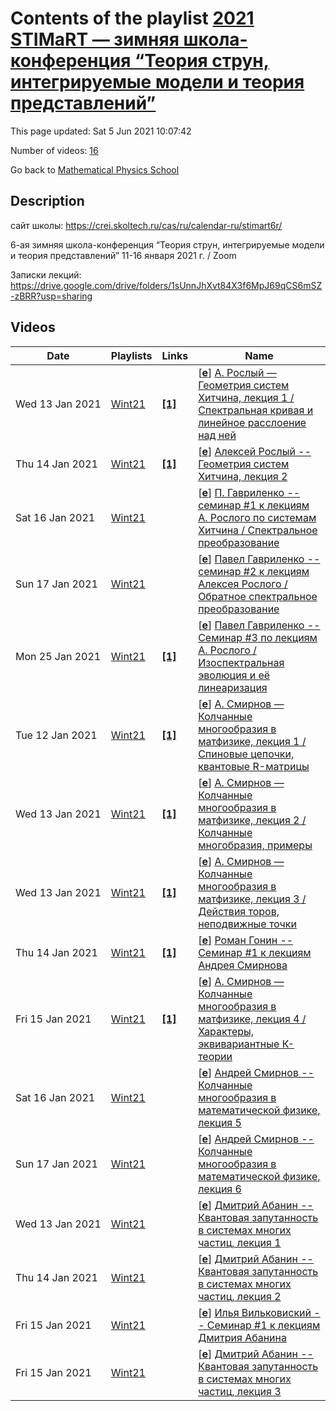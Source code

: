 # Contents of the playlist [2021 STIMaRT — зимняя школа-конференция “Теория струн, интегрируемые модели и теория представлений”](https://www.youtube.com/playlist?list=PLLGkFbxve6715BbdgBYSEd2fEczrpt4jV)

This page updated: Sat 5 Jun 2021 10:07:42

Number of videos: [16](#videos)

Go back to [Mathematical Physics School](../README.md)

## Description

сайт школы: <https://crei.skoltech.ru/cas/ru/calendar-ru/stimart6r/>

6-ая зимняя школа-конференция
“Теория струн, интегрируемые модели и теория представлений”
11-16 января 2021 г. / Zoom

Записки лекций: <https://drive.google.com/drive/folders/1sUnnJhXvt84X3f6MpJ69qCS6mSZ-zBRR?usp=sharing>

## Videos

|Date|Playlists|Links|Name|
|---|---|---|---|
| Wed&nbsp;13&nbsp;Jan&nbsp;2021 | [Wint21](../playlists/Wint21 "2021 STIMaRT — зимняя школа-конференция “Теория струн, интегрируемые модели и теория представлений”") | [**[1]**](https://drive.google.com/file/d/1uSmJxCRoTNbwTbPS19ILTVAeUCUqPrL-/view?usp=sharing) | [[**e**](https://studio.youtube.com/video/U46a9Vv9yDI/edit "Edit")] [А. Рослый — Геометрия систем Хитчина, лекция 1 / Спектральная кривая и линейное расслоение над ней](https://www.youtube.com/watch?v=U46a9Vv9yDI&list=PLLGkFbxve6715BbdgBYSEd2fEczrpt4jV "ссылка на записки https://drive.google.com/file/d/1uSmJxCRoTNbwTbPS19ILTVAeUCUqPrL-/view?usp=sharing 00:00 Введение 06:10 Комплексная проективная прямая P^1 10:20 Голоморфные линейные расслоения над P^1 27:17 Тотальные пространства линейных расслоений 36:29 Характеристическое уравнение и спектральная кривая 1:11:45 Построение линейного расслоения на спектральной кривой 1:25:45 Ответы на вопросы") |
| Thu&nbsp;14&nbsp;Jan&nbsp;2021 | [Wint21](../playlists/Wint21 "2021 STIMaRT — зимняя школа-конференция “Теория струн, интегрируемые модели и теория представлений”") | [**[1]**](https://drive.google.com/file/d/1bYjRapiog_DKZms_MiKdbUr9ZE0A22Ne/view?usp=sharing) | [[**e**](https://studio.youtube.com/video/sEqMtOD66H4/edit "Edit")] [Алексей Рослый -- Геометрия систем Хитчина, лекция 2](https://www.youtube.com/watch?v=sEqMtOD66H4&list=PLLGkFbxve6715BbdgBYSEd2fEczrpt4jV "записки к лекции https://drive.google.com/file/d/1bYjRapiog_DKZms_MiKdbUr9ZE0A22Ne/view?usp=sharing") |
| Sat&nbsp;16&nbsp;Jan&nbsp;2021 | [Wint21](../playlists/Wint21 "2021 STIMaRT — зимняя школа-конференция “Теория струн, интегрируемые модели и теория представлений”") |  | [[**e**](https://studio.youtube.com/video/THDL0obas1w/edit "Edit")] [П. Гавриленко -- семинар #1 к лекциям А. Рослого по системам Хитчина / Спектральное преобразование](https://www.youtube.com/watch?v=THDL0obas1w&list=PLLGkFbxve6715BbdgBYSEd2fEczrpt4jV) |
| Sun&nbsp;17&nbsp;Jan&nbsp;2021 | [Wint21](../playlists/Wint21 "2021 STIMaRT — зимняя школа-конференция “Теория струн, интегрируемые модели и теория представлений”") |  | [[**e**](https://studio.youtube.com/video/tlRJ9InZnUc/edit "Edit")] [Павел Гавриленко -- семинар #2 к лекциям Алексея Рослого / Обратное спектральное преобразование](https://www.youtube.com/watch?v=tlRJ9InZnUc&list=PLLGkFbxve6715BbdgBYSEd2fEczrpt4jV) |
| Mon&nbsp;25&nbsp;Jan&nbsp;2021 | [Wint21](../playlists/Wint21 "2021 STIMaRT — зимняя школа-конференция “Теория струн, интегрируемые модели и теория представлений”") | [**[1]**](https://drive.google.com/file/d/1NIka88qNKxvb52xaUnnag9hmgkwOml6D/view?usp=sharing) | [[**e**](https://studio.youtube.com/video/rhb9L0ff9rg/edit "Edit")] [Павел Гавриленко -- Семинар #3 по лекциям А. Рослого / Изоспектральная эволюция и её линеаризация](https://www.youtube.com/watch?v=rhb9L0ff9rg&list=PLLGkFbxve6715BbdgBYSEd2fEczrpt4jV "записки: https://drive.google.com/file/d/1NIka88qNKxvb52xaUnnag9hmgkwOml6D/view?usp=sharing") |
| Tue&nbsp;12&nbsp;Jan&nbsp;2021 | [Wint21](../playlists/Wint21 "2021 STIMaRT — зимняя школа-конференция “Теория струн, интегрируемые модели и теория представлений”") | [**[1]**](https://drive.google.com/file/d/14nPezFxFmk9CXIH2OwmhwFsdEn9cKH7O/view?usp=sharing) | [[**e**](https://studio.youtube.com/video/vWjddpqDEvs/edit "Edit")] [А. Смирнов — Колчанные многообразия в матфизике, лекция 1 / Спиновые цепочки, квантовые R-матрицы](https://www.youtube.com/watch?v=vWjddpqDEvs&list=PLLGkFbxve6715BbdgBYSEd2fEczrpt4jV "ссылка на заметки к лекции https://drive.google.com/file/d/14nPezFxFmk9CXIH2OwmhwFsdEn9cKH7O/view?usp=sharing   00:00 Введение, спиновые цепочки 19:38 Квантовые R-матрицы, уравнение Янга–Бакстера, трансфер-матрица 24:30 Вопрос про картинку 37:00 Построение коммутирующих гамильтонианов цепочки 40:56 Квантовые группы как внутренние симметрии спиновых цепочек 59:00 Уравнения Бете и векторы Бете 1:05:39 Уравнения Книжника–Замолодчикова, симметрии по параметрам 1:13:13 Связь спиновых цепочек с колчанными многообразиями 1:24:10 Определение колчана и колчанного многообразия") |
| Wed&nbsp;13&nbsp;Jan&nbsp;2021 | [Wint21](../playlists/Wint21 "2021 STIMaRT — зимняя школа-конференция “Теория струн, интегрируемые модели и теория представлений”") | [**[1]**](https://drive.google.com/file/d/1HMi_TOmv4FR-aYTo-dcFvcN4vOl-jK2y/view?usp=sharing) | [[**e**](https://studio.youtube.com/video/OtcRRlxaPoA/edit "Edit")] [А. Смирнов — Колчанные многообразия в матфизике, лекция 2 / Колчанные многобразия, примеры](https://www.youtube.com/watch?v=OtcRRlxaPoA&list=PLLGkFbxve6715BbdgBYSEd2fEczrpt4jV "ссылка на заметки к лекции https://drive.google.com/file/d/1HMi_TOmv4FR-aYTo-dcFvcN4vOl-jK2y/view?usp=sharing") |
| Wed&nbsp;13&nbsp;Jan&nbsp;2021 | [Wint21](../playlists/Wint21 "2021 STIMaRT — зимняя школа-конференция “Теория струн, интегрируемые модели и теория представлений”") | [**[1]**](https://drive.google.com/file/d/1l2z0bnPu4aPJ7J47hfyT_tOV__RkfIm5/view?usp=sharing) | [[**e**](https://studio.youtube.com/video/AVnDLudZPUc/edit "Edit")] [А. Смирнов — Колчанные многообразия в матфизике, лекция 3 / Действия торов, неподвижные точки](https://www.youtube.com/watch?v=AVnDLudZPUc&list=PLLGkFbxve6715BbdgBYSEd2fEczrpt4jV "ссылка на заметки к лекции https://drive.google.com/file/d/1l2z0bnPu4aPJ7J47hfyT_tOV__RkfIm5/view?usp=sharing") |
| Thu&nbsp;14&nbsp;Jan&nbsp;2021 | [Wint21](../playlists/Wint21 "2021 STIMaRT — зимняя школа-конференция “Теория струн, интегрируемые модели и теория представлений”") | [**[1]**](https://www.overleaf.com/read/gwcbqvrdzqxk) | [[**e**](https://studio.youtube.com/video/7Y8KF2tdjJg/edit "Edit")] [Роман Гонин -- Семинар #1 к лекциям Андрея Смирнова](https://www.youtube.com/watch?v=7Y8KF2tdjJg&list=PLLGkFbxve6715BbdgBYSEd2fEczrpt4jV "задачи: https://www.overleaf.com/read/gwcbqvrdzqxk") |
| Fri&nbsp;15&nbsp;Jan&nbsp;2021 | [Wint21](../playlists/Wint21 "2021 STIMaRT — зимняя школа-конференция “Теория струн, интегрируемые модели и теория представлений”") | [**[1]**](https://drive.google.com/file/d/1KJvWGRN6qjnV0EMbpMWQRNio-d-cAvaH/view?usp=sharing) | [[**e**](https://studio.youtube.com/video/-MBRIMt5HUo/edit "Edit")] [А. Смирнов — Колчанные многообразия в матфизике, лекция 4 / Характеры, эквивариантные К-теории](https://www.youtube.com/watch?v=-MBRIMt5HUo&list=PLLGkFbxve6715BbdgBYSEd2fEczrpt4jV "ссылка на заметки к лекции https://drive.google.com/file/d/1KJvWGRN6qjnV0EMbpMWQRNio-d-cAvaH/view?usp=sharing  00:00 Напоминание: вычисление неподвижных точек для линейного колчана 07:52 Вычисление неподвижных точек для циклических колчанов 34:25 Ассоциированные тавтологические расслоения 41:43 Примеры вычисления характеров тавтологических расслоений 52:50 Характеры для зеркального двойственного к T^* Gr(2, 5) 1:01:55 Определение эквивариантной К-теории 1:06:20 Явное описание эквиваривариантной К-теории для колчанных многообразий 1:15:08 Пример вычисления кольца К-теории 1:24:00 Классы неподвижных точек, локализованная К-теория 1:39:10 Связь со спиновыми цепочками 1:48:10 Применение К-теории — касательные пространства в неподвижных точках") |
| Sat&nbsp;16&nbsp;Jan&nbsp;2021 | [Wint21](../playlists/Wint21 "2021 STIMaRT — зимняя школа-конференция “Теория струн, интегрируемые модели и теория представлений”") |  | [[**e**](https://studio.youtube.com/video/Lak6vS72XWw/edit "Edit")] [Андрей Смирнов -- Колчанные многообразия в математической физике, лекция 5](https://www.youtube.com/watch?v=Lak6vS72XWw&list=PLLGkFbxve6715BbdgBYSEd2fEczrpt4jV) |
| Sun&nbsp;17&nbsp;Jan&nbsp;2021 | [Wint21](../playlists/Wint21 "2021 STIMaRT — зимняя школа-конференция “Теория струн, интегрируемые модели и теория представлений”") |  | [[**e**](https://studio.youtube.com/video/lelthGSyf00/edit "Edit")] [Андрей Смирнов -- Колчанные многообразия в математической физике, лекция 6](https://www.youtube.com/watch?v=lelthGSyf00&list=PLLGkFbxve6715BbdgBYSEd2fEczrpt4jV) |
| Wed&nbsp;13&nbsp;Jan&nbsp;2021 | [Wint21](../playlists/Wint21 "2021 STIMaRT — зимняя школа-конференция “Теория струн, интегрируемые модели и теория представлений”") |  | [[**e**](https://studio.youtube.com/video/h_liNT5oaHo/edit "Edit")] [Дмитрий Абанин -- Квантовая запутанность в системах многих частиц, лекция 1](https://www.youtube.com/watch?v=h_liNT5oaHo&list=PLLGkFbxve6715BbdgBYSEd2fEczrpt4jV) |
| Thu&nbsp;14&nbsp;Jan&nbsp;2021 | [Wint21](../playlists/Wint21 "2021 STIMaRT — зимняя школа-конференция “Теория струн, интегрируемые модели и теория представлений”") |  | [[**e**](https://studio.youtube.com/video/zDFd22BBYfg/edit "Edit")] [Дмитрий Абанин -- Квантовая запутанность в системах многих частиц, лекция 2](https://www.youtube.com/watch?v=zDFd22BBYfg&list=PLLGkFbxve6715BbdgBYSEd2fEczrpt4jV) |
| Fri&nbsp;15&nbsp;Jan&nbsp;2021 | [Wint21](../playlists/Wint21 "2021 STIMaRT — зимняя школа-конференция “Теория струн, интегрируемые модели и теория представлений”") |  | [[**e**](https://studio.youtube.com/video/_PStxNVB8Gs/edit "Edit")] [Илья Вильковиский -- Семинар #1 к лекциям Дмитрия Абанина](https://www.youtube.com/watch?v=_PStxNVB8Gs&list=PLLGkFbxve6715BbdgBYSEd2fEczrpt4jV) |
| Fri&nbsp;15&nbsp;Jan&nbsp;2021 | [Wint21](../playlists/Wint21 "2021 STIMaRT — зимняя школа-конференция “Теория струн, интегрируемые модели и теория представлений”") |  | [[**e**](https://studio.youtube.com/video/Lm56amri1lY/edit "Edit")] [Дмитрий Абанин -- Квантовая запутанность в системах многих частиц, лекция 3](https://www.youtube.com/watch?v=Lm56amri1lY&list=PLLGkFbxve6715BbdgBYSEd2fEczrpt4jV) |
